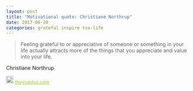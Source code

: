 ```yaml
---
layout: post
title: "Motivational quote: Christiane Northrup"
date: 2017-06-20
categories: grateful inspire tso-life
---
```

> Feeling grateful to or appreciative of someone or something in your life actually attracts more of the things that you appreciate and value into your life.

Christiane Northrup

<span style="z-index:50;font-size:0.9em;"><img src="https://theysaidso.com/branding/theysaidso.png" height="20" width="20" alt="theysaidso.com"/><a href="https://theysaidso.com" title="Powered by quotes from theysaidso.com" style="color: #9fcc25; margin-left: 4px; vertical-align: middle;">theysaidso.com</a></span>
